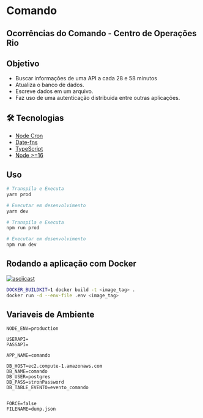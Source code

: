 # Comando
## Ocorrências do Comando - Centro de Operações Rio

## Objetivo
* Buscar informações de uma API a cada 28 e 58 minutos 
* Atualiza o banco de dados.
* Escreve dados em um arquivo.
* Faz uso de uma autenticação distribuida entre outras aplicações.

## 🛠 Tecnologias
* [Node Cron](https://github.com/node-cron/node-cron)
* [Date-fns](https://date-fns.org/)
* [TypeScript](https://www.typescriptlang.org/)
* [Node >=16](https://nodejs.org/)

## Uso
```bash
# Transpila e Executa
yarn prod

# Executar em desenvolvimento
yarn dev
```

```bash
# Transpila e Executa
npm run prod

# Executar em desenvolvimento
npm run dev
```

## Rodando a aplicação com Docker
[![asciicast](https://asciinema.org/a/567257.svg)](https://asciinema.org/a/567257?t=11)

```bash
DOCKER_BUILDKIT=1 docker build -t <image_tag> .
docker run -d --env-file .env <image_tag>
```

## Variaveis de Ambiente
 
```dotenv
NODE_ENV=production

USERAPI=
PASSAPI=

APP_NAME=comando

DB_HOST=ec2.compute-1.amazonaws.com
DB_NAME=comando
DB_USER=postgres
DB_PASS=stronPassword
DB_TABLE_EVENTO=evento_comando


FORCE=false
FILENAME=dump.json
```